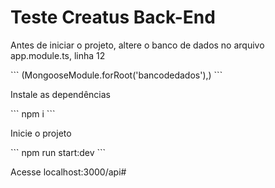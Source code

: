 <h1>Teste Creatus Back-End</h1>
<p>Antes de iniciar o projeto, altere o banco de dados no arquivo app.module.ts, linha 12</p>
<p>``` (MongooseModule.forRoot('bancodedados'),) ```</p>
<p>Instale as dependências</p>
<p>``` npm i ```</p>
<p>Inicie o projeto</p>
<p>``` npm run start:dev ```</p>
<p>Acesse localhost:3000/api#</p>
